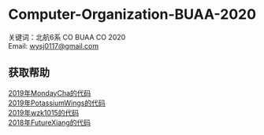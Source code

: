 # Computer-Organization-BUAA-2020

关键词：北航6系 CO BUAA CO 2020  
Email: wysj0117@gmail.com  

## 获取帮助

[2019年MondayCha的代码](https://github.com/MondayCha/BUAA-CO-2019)  
[2019年PotassiumWings的代码](https://github.com/PotassiumWings/BUAA-CO-2019)  
[2019年wzk1015的代码](https://github.com/wzk1015/Computer-Organization)  
[2018年FutureXiang的代码](https://github.com/FutureXiang/ComputerOrganization-BUAA)  
